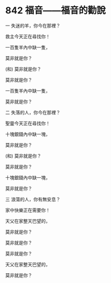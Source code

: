 # 842 福音——福音的勸說

一 失迷的羊，你今在那裡？

救主今天正在尋找你！

一百隻羊內中缺一隻，

莫非就是你？

(和) 莫非就是你？

莫非就是你？

一百隻羊內中缺一隻，

莫非就是你？

二 失落的人，你今在那裡？

聖靈今天正在尋找你！

十塊銀錢內中缺一塊，

莫非就是你？

(和) 莫非就是你？

莫非就是你？

十塊銀錢內中缺一塊，

莫非就是你？

三 浪蕩的人，你有無安息？

家中快樂正在需要你！

天父在家整天巴望的，

莫非就是你？

莫非就是你？

莫非就是你？

天父在家整天巴望的，

莫非就是你？


